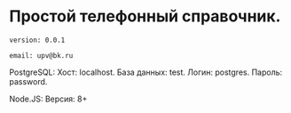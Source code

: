 # Простой телефонный справочник.
```
version: 0.0.1

email: upv@bk.ru
```

PostgreSQL:
Хост: localhost.
База данных: test.
Логин: postgres.
Пароль: password.

Node.JS:
Версия: 8+